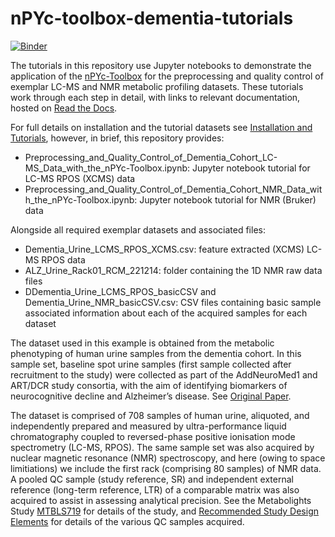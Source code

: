 # nPYc-toolbox-dementia-tutorials

[![Binder](https://mybinder.org/badge_logo.svg)](https://mybinder.org/v2/gh/phenomecentre/nPYc-toolbox-dementia-tutorials/master)

The tutorials in this repository use Jupyter notebooks to demonstrate the application of the [nPYc-Toolbox](https://github.com/phenomecentre/nPYc-Toolbox) for the preprocessing and quality control of exemplar LC-MS and NMR metabolic profiling datasets. These tutorials work through each step in detail, with links to relevant documentation, hosted on [Read the Docs](http://npyc-toolbox.readthedocs.io/en/latest/index.html).

For full details on installation and the tutorial datasets see [Installation and Tutorials](https://npyc-toolbox.readthedocs.io/en/latest/tutorial.html), however, in brief, this repository provides:

 - Preprocessing_and_Quality_Control_of_Dementia_Cohort_LC-MS_Data_with_the_nPYc-Toolbox.ipynb: Jupyter notebook tutorial for LC-MS RPOS (XCMS) data
 - Preprocessing_and_Quality_Control_of_Dementia_Cohort_NMR_Data_with_the_nPYc-Toolbox.ipynb: Jupyter notebook tutorial for NMR (Bruker) data
 
Alongside all required exemplar datasets and associated files:

 - Dementia_Urine_LCMS_RPOS_XCMS.csv: feature extracted (XCMS) LC-MS RPOS data
 - ALZ_Urine_Rack01_RCM_221214: folder containing the 1D NMR raw data files
 - DDementia_Urine_LCMS_RPOS_basicCSV and Dementia_Urine_NMR_basicCSV.csv: CSV files containing basic sample associated information about each of the acquired samples for each dataset

The dataset used in this example is obtained from the metabolic phenotyping of human urine samples from the dementia cohort. In this sample set, baseline spot urine samples (first sample collected after recruitment to the study) were collected as part of the AddNeuroMed1 and ART/DCR study consortia, with the aim of identifying biomarkers of neurocognitive decline and Alzheimer’s disease. See [Original Paper](https://doi.org/10.1111/j.1749-6632.2009.05064.x).

The dataset is comprised of 708 samples of human urine, aliquoted, and independently prepared and measured by ultra-performance liquid chromatography coupled to reversed-phase positive ionisation mode spectrometry (LC-MS, RPOS). The same sample set was also acquired by nuclear magnetic resonance (NMR) spectroscopy, and here (owing to space limitiations) we include the first rack (comprising 80 samples) of NMR data. A pooled QC sample (study reference, SR) and independent external reference (long-term reference, LTR) of a comparable matrix was also acquired to assist in assessing analytical precision. See the Metabolights Study [MTBLS719](https://www.ebi.ac.uk/metabolights/MTBLS719) for details of the study, and [Recommended Study Design Elements](https://npyc-toolbox.readthedocs.io/en/latest/studydesign.html) for details of the various QC samples acquired.

